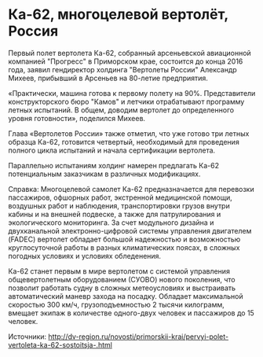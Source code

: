 # Ка-62, многоцелевой вертолёт, Россия

Первый полет вертолета Ка-62, собранный арсеньевской авиационной
компанией "Прогресс" в Приморском крае, состоится до конца 2016 года,
заявил гендиректор холдинга "Вертолеты России" Александр Михеев,
прибывший в Арсеньев на 80-летие предприятия.

«Практически, машина готова к первому полету на 90%. Представители
конструкторского бюро "Камов" и летчики отрабатывают программу летных
испытаний. В общем, доводим вертолет до определенного уровня готовности»,
поделился Михеев.

Глава «Вертолетов России» также отметил, что уже готово три летных
образца Ка-62, готовится четвертый, необходимый для проведения полного
цикла испытаний и начала сертификации вертолета.

Параллельно испытаниям холдинг намерен предлагать Ка-62 потенциальным
заказчикам в различных модификациях.

Справка: Многоцелевой самолет Ка-62 предназначается для перевозки
пассажиров, офшорных работ, экстренной медицинской помощи, воздушных
работ и наблюдения, транспортировки грузов внутри кабины и на внешней
подвеске, а также для патрулирования и экологического мониторинга. За
счет модульного дизайна и двухканальной электронно-цифровой системы
управления двигателем (FADEC) вертолет обладает большой надежностью и
возможностью круглосуточной работы в разных климатических поясах, в
сложных погодных условиях и условиях обледенения.

Ка-62 станет первым в мире вертолетом с системой управления
общевертолетным оборудованием (СУОВО) нового поколения, что позволит
работать судну в сложных метеоусловиях и выстраивать автоматический
маневр захода на посадку. Обладает максимальной скоростью 300 км/ч,
грузоподъемностью 2 тысячи килограмм, вмещает экипаж в количестве
одного-двух человек и пассажиров до 15 человек.

Источники: http://dv-region.ru/novosti/primorskii-krai/pervyi-polet-vertoleta-ka-62-sostoitsja-.html
